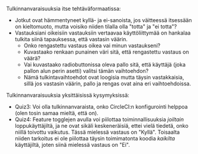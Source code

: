 Tulkinnanvaraisuuksia itse tehtäväformaatissa:
* Jotkut ovat hämmentyneet kyllä- ja ei-sanoista, jos väitteessä itsessään on
  kieltomuoto, mutta voisiko niiden tilalla olla "totta" ja "ei totta"? 
* Vastauksiani oikeisiin vastauksiin vertaavaa käyttöliittymää on
  hankalaa tulkita siinä tapauksessa, että vastasin väärin.
  - Onko rengastettu vastaus oikea vai minun vastaukseni?
  - Kuvastaako renkaan punainen väri sitä, että rengastettu vastaus on väärä?
  - Vai kuvastaako radiobuttonissa oleva pallo sitä, että käyttäjä (joka pallon alun perin asetti) valitsi tämän vaihtoehdon?
  - Nämä tulkintavaihtoehdot ovat loogisia mutta täysin vastakkaisia, sillä jos vastasin väärin, pallo ja rengas ovat aina eri vaihtoehdoissa.

Tulkinnanvaraisuuksia yksittäisissä kysymyksissä:
* Quiz3: Voi olla tulkinnanvaraista, onko CircleCI:n konfigurointi helppoa
  (olen tosin samaa mieltä, että on).
* Quiz4: Feature togglejen avulla voi piilottaa toiminnallisuuksia _joiltain_
  loppukäyttäjiltä, ja ne ovat sikäli keskeneräisiä, ettei vielä tiedetä, onko niillä
  toivottu vaikutus. Tässä mielessä vastaus on "Kyllä". Toisaalta niiden
  tarkoitus ei ole piilottaa täysin toimimatonta koodia _kaikilta_ käyttäjiltä,
  joten siinä mielessä vastaus on "Ei".
